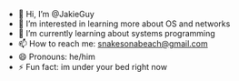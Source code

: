 - 👋 Hi, I’m @JakieGuy
- 👀 I’m interested in learning more about OS and networks
- 🌱 I’m currently learning about systems programming
- 📫 How to reach me: snakesonabeach@gmail.com
- 😄 Pronouns: he/him
- ⚡ Fun fact: im under your bed right now 

<!---
JakieGuy/JakieGuy is a ✨ special ✨ repository because its `README.md` (this file) appears on your GitHub profile.
You can click the Preview link to take a look at your changes.
--->
